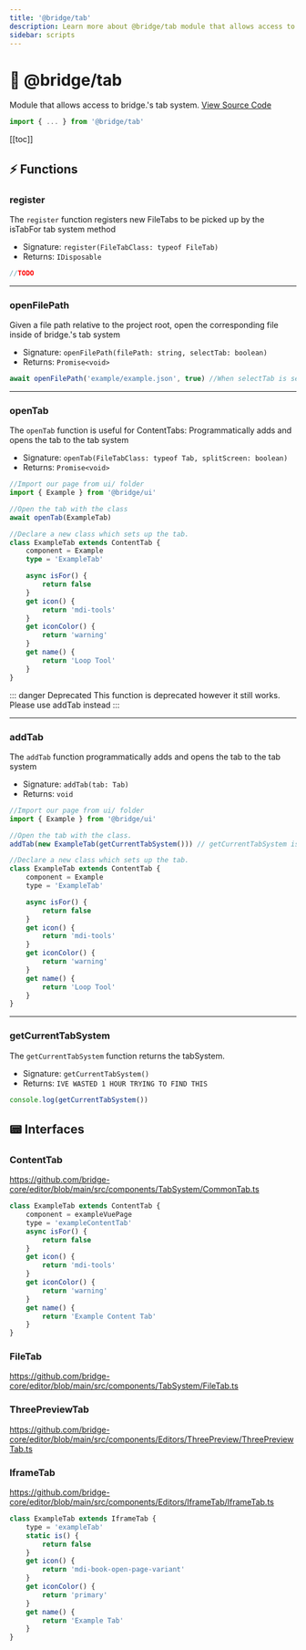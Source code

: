 ```yaml
---
title: '@bridge/tab'
description: Learn more about @bridge/tab module that allows access to bridge.'s tab system.
sidebar: scripts
---
```


# 📎 @bridge/tab

Module that allows access to bridge.'s tab system.
[View Source Code](https://github.com/bridge-core/editor/blob/main/src/components/Extensions/Scripts/Modules/Tab.ts)

```js
import { ... } from '@bridge/tab'
```

[[toc]]

## ⚡ Functions

### register

The `register` function registers new FileTabs to be picked up by the isTabFor tab system method

-   Signature: `register(FileTabClass: typeof FileTab)`
-   Returns: `IDisposable`

```js
//TODO
```

---

### openFilePath

Given a file path relative to the project root, open the corresponding file inside of bridge.'s tab system

-   Signature: `openFilePath(filePath: string, selectTab: boolean)`
-   Returns: `Promise<void>`

```js
await openFilePath('example/example.json', true) //When selectTab is set to true it will automatically select the tab when opened.
```

---

### openTab

The `openTab` function is useful for ContentTabs: Programmatically adds and opens the tab to the tab system

-   Signature: `openTab(FileTabClass: typeof Tab, splitScreen: boolean)`
-   Returns: `Promise<void>`

```ts
//Import our page from ui/ folder
import { Example } from '@bridge/ui'

//Open the tab with the class
await openTab(ExampleTab)

//Declare a new class which sets up the tab.
class ExampleTab extends ContentTab {
	component = Example
	type = 'ExampleTab'

	async isFor() {
		return false
	}
	get icon() {
		return 'mdi-tools'
	}
	get iconColor() {
		return 'warning'
	}
	get name() {
		return 'Loop Tool'
	}
}
```

::: danger Deprecated
This function is deprecated however it still works. Please use addTab instead
:::

---

### addTab

The `addTab` function programmatically adds and opens the tab to the tab system

-   Signature: `addTab(tab: Tab)`
-   Returns: `void`

```js
//Import our page from ui/ folder
import { Example } from '@bridge/ui'

//Open the tab with the class.
addTab(new ExampleTab(getCurrentTabSystem())) // getCurrentTabSystem is from @bridge/tab

//Declare a new class which sets up the tab.
class ExampleTab extends ContentTab {
	component = Example
	type = 'ExampleTab'

	async isFor() {
		return false
	}
	get icon() {
		return 'mdi-tools'
	}
	get iconColor() {
		return 'warning'
	}
	get name() {
		return 'Loop Tool'
	}
}
```

---

### getCurrentTabSystem

The `getCurrentTabSystem` function returns the tabSystem.

-   Signature: `getCurrentTabSystem()`
-   Returns: `IVE WASTED 1 HOUR TRYING TO FIND THIS`

```js
console.log(getCurrentTabSystem())
```

## 📟 Interfaces

### ContentTab

https://github.com/bridge-core/editor/blob/main/src/components/TabSystem/CommonTab.ts

```js
class ExampleTab extends ContentTab {
	component = exampleVuePage
	type = 'exampleContentTab'
	async isFor() {
		return false
	}
	get icon() {
		return 'mdi-tools'
	}
	get iconColor() {
		return 'warning'
	}
	get name() {
		return 'Example Content Tab'
	}
}
```

### FileTab

https://github.com/bridge-core/editor/blob/main/src/components/TabSystem/FileTab.ts

### ThreePreviewTab

https://github.com/bridge-core/editor/blob/main/src/components/Editors/ThreePreview/ThreePreviewTab.ts

### IframeTab

https://github.com/bridge-core/editor/blob/main/src/components/Editors/IframeTab/IframeTab.ts

```js
class ExampleTab extends IframeTab {
	type = 'exampleTab'
	static is() {
		return false
	}
	get icon() {
		return 'mdi-book-open-page-variant'
	}
	get iconColor() {
		return 'primary'
	}
	get name() {
		return 'Example Tab'
	}
}
```
